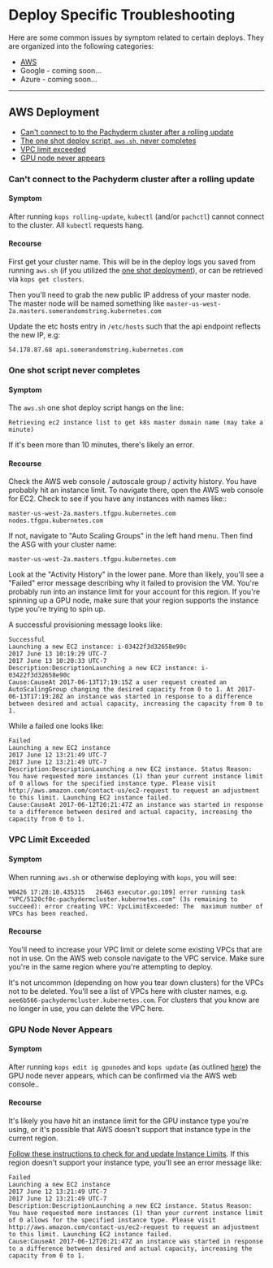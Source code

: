 # Deploy Specific Troubleshooting

Here are some common issues by symptom related to certain deploys.  They are organized into the following categories:

- [AWS](#aws-deployment)
- Google - coming soon...
- Azure - coming soon...

---

## AWS Deployment

- [Can't connect to to the Pachyderm cluster after a rolling update](#cant-connect-to-the-Pachyderm-cluster-after-a-rolling-update)
- [The one shot deploy script, `aws.sh`, never completes](#one-shot-script-never-completes)
- [VPC limit exceeded](#vpc-limit-exceeded)
- [GPU node never appears](#gpu-node-never-appears)

### Can't connect to the Pachyderm cluster after a rolling update

#### Symptom

After running `kops rolling-update`, `kubectl` (and/or `pachctl`) cannot connect to the cluster. All `kubectl` requests hang.

#### Recourse

First get your cluster name. This will be in the deploy logs you saved from running `aws.sh` (if you utilized the [one shot deployment](http://docs.pachyderm.io/en/latest/deployment/amazon_web_services.html#one-shot-script)), or can be retrieved via `kops get clusters`.

Then you'll need to grab the new public IP address of your master node. The master node will be named something like `master-us-west-2a.masters.somerandomstring.kubernetes.com`

Update the etc hosts entry in `/etc/hosts` such that the api endpoint reflects the new IP, e.g:

```
54.178.87.68 api.somerandomstring.kubernetes.com
```

### One shot script never completes

#### Symptom

The `aws.sh` one shot deploy script hangs on the line:

```
Retrieving ec2 instance list to get k8s master domain name (may take a minute)
```

If it's been more than 10 minutes, there's likely an error.

#### Recourse

Check the AWS web console / autoscale group / activity history. You have probably hit an instance limit.  To navigate there, open the AWS web console for EC2. Check to see if you have any instances with names like::

```
master-us-west-2a.masters.tfgpu.kubernetes.com
nodes.tfgpu.kubernetes.com
```

If not, navigate to "Auto Scaling Groups" in the left hand menu. Then find the ASG with your cluster name:

```
master-us-west-2a.masters.tfgpu.kubernetes.com
```

Look at the "Activity History" in the lower pane. More than likely, you'll see a "Failed" error message describing why it failed to provision the VM. You're probably run into an instance limit for your account for this region. If you're spinning up a GPU node, make sure that your region supports the instance type you're trying to spin up.

A successful provisioning message looks like:

```
Successful
Launching a new EC2 instance: i-03422f3d32658e90c
2017 June 13 10:19:29 UTC-7
2017 June 13 10:20:33 UTC-7
Description:DescriptionLaunching a new EC2 instance: i-03422f3d32658e90c
Cause:CauseAt 2017-06-13T17:19:15Z a user request created an AutoScalingGroup changing the desired capacity from 0 to 1. At 2017-06-13T17:19:28Z an instance was started in response to a difference between desired and actual capacity, increasing the capacity from 0 to 1.
```

While a failed one looks like:

```
Failed
Launching a new EC2 instance
2017 June 12 13:21:49 UTC-7
2017 June 12 13:21:49 UTC-7
Description:DescriptionLaunching a new EC2 instance. Status Reason: You have requested more instances (1) than your current instance limit of 0 allows for the specified instance type. Please visit http://aws.amazon.com/contact-us/ec2-request to request an adjustment to this limit. Launching EC2 instance failed.
Cause:CauseAt 2017-06-12T20:21:47Z an instance was started in response to a difference between desired and actual capacity, increasing the capacity from 0 to 1.
```
### VPC Limit Exceeded

#### Symptom

When running `aws.sh` or otherwise deploying with `kops`, you will see:

```
W0426 17:28:10.435315   26463 executor.go:109] error running task "VPC/5120cf0c-pachydermcluster.kubernetes.com" (3s remaining to succeed): error creating VPC: VpcLimitExceeded: The  maximum number of VPCs has been reached.
```

#### Recourse

You'll need to increase your VPC limit or delete some existing VPCs that are not in use. On the AWS web console navigate to the VPC service. Make sure you're in the same region where you're attempting to deploy.

It's not uncommon (depending on how you tear down clusters) for the VPCs not to be deleted. You'll see a list of VPCs here with cluster names, e.g. `aee6b566-pachydermcluster.kubernetes.com`. For clusters that you know are no longer in use, you can delete the VPC here.

### GPU Node Never Appears

#### Symptom

After running `kops edit ig gpunodes` and `kops update` (as outlined [here](http://docs.pachyderm.io/en/latest/cookbook/gpus.html)) the GPU node never appears, which can be confirmed via the AWS web console..

#### Recourse

It's likely you have hit an instance limit for the GPU instance type you're using, or it's possible that AWS doesn't support that instance type in the current region.

[Follow these instructions to check for and update Instance Limits](http://docs.aws.amazon.com/AWSEC2/latest/UserGuide/ec2-resource-limits.html).  If this region doesn't support your instance type, you'll see an error message like:

```
Failed
Launching a new EC2 instance
2017 June 12 13:21:49 UTC-7
2017 June 12 13:21:49 UTC-7
Description:DescriptionLaunching a new EC2 instance. Status Reason: You have requested more instances (1) than your current instance limit of 0 allows for the specified instance type. Please visit http://aws.amazon.com/contact-us/ec2-request to request an adjustment to this limit. Launching EC2 instance failed.
Cause:CauseAt 2017-06-12T20:21:47Z an instance was started in response to a difference between desired and actual capacity, increasing the capacity from 0 to 1.
```
